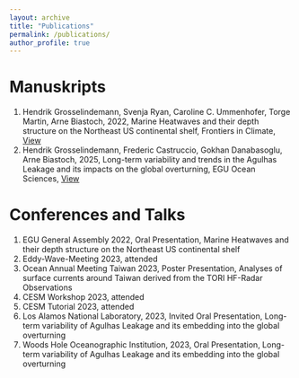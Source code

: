 ```yaml
---
layout: archive
title: "Publications"
permalink: /publications/
author_profile: true
---
```


# Manuskripts
  1. Hendrik Grosselindemann, Svenja Ryan, Caroline C. Ummenhofer, Torge Martin, Arne Biastoch, 2022, Marine Heatwaves and their depth structure on the Northeast US continental shelf, Frontiers in Climate, [View](https://doi.org/10.3389/fclim.2022.857937)
  2. Hendrik Grosselindemann, Frederic Castruccio, Gokhan Danabasoglu, Arne Biastoch, 2025, Long-term variability and trends in the Agulhas Leakage and its impacts on the global overturning, EGU Ocean Sciences, [View](https://doi.org/10.5194/os-21-93-2025)


# Conferences and Talks
  1. EGU General Assembly 2022, Oral Presentation, Marine Heatwaves and their depth structure on the Northeast US continental shelf
  2. Eddy-Wave-Meeting 2023, attended
  3. Ocean Annual Meeting Taiwan 2023, Poster Presentation, Analyses of surface currents around Taiwan derived from the TORI HF-Radar Observations
  4. CESM Workshop 2023, attended
  5. CESM Tutorial 2023, attended
  6. Los Alamos National Laboratory, 2023, Invited Oral Presentation, Long-term variability of Agulhas Leakage and its embedding into the global overturning
  7. Woods Hole Oceanographic Institution, 2023, Oral Presentation, Long-term variability of Agulhas Leakage and its embedding into the global overturning

